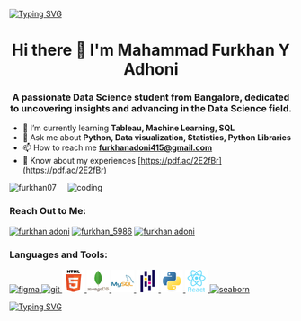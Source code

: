 <a href="https://git.io/typing-svg"><img src="https://readme-typing-svg.demolab.com?font=Fira+Code&pause=1000&color=2722F7&width=435&lines=%22Coding%2C+solving%2C+and+evolving.%22" alt="Typing SVG" /></a><h1 align="center">Hi there 👋 I'm Mahammad Furkhan Y Adhoni</h1>
<h3 align="center">A passionate Data Science student from Bangalore, dedicated to uncovering insights and advancing in the Data Science field.</h3>

- 🌱 I’m currently learning **Tableau, Machine Learning, SQL**
- 💬 Ask me about **Python, Data visualization, Statistics, Python Libraries**
- 📫 How to reach me **furkhanadoni415@gmail.com**
- 📄 Know about my experiences [https://pdf.ac/2E2fBr](https://pdf.ac/2E2fBr)
<img align="right" alt="coding" width="400" src="https://media.licdn.com/dms/image/v2/C4D12AQEeKAn9dPLbhw/article-cover_image-shrink_720_1280/article-cover_image-shrink_720_1280/0/1616667695311?e=1730332800&v=beta&t=okl8dtKpu5J4BZYYz1ft3eDeqkvmUwRG4EHsqsWv0io">



<p align="left"> <img src="https://komarev.com/ghpvc/?username=furkhan07&label=Profile%20views&color=0e75b6&style=flat" alt="furkhan07" /> </p>

<h3 align="left">Reach Out to Me:</h3>
<p align="left">
<a href="https://linkedin.com/in/furkhan adoni" target="blank"><img align="center" src="https://raw.githubusercontent.com/rahuldkjain/github-profile-readme-generator/master/src/images/icons/Social/linked-in-alt.svg" alt="furkhan adoni" height="30" width="40" /></a>
<a href="https://www.instagram.com/furkhan5986?igsh=bm1nN2R3bHZxNW9u" target="blank"><img align="center" src="https://raw.githubusercontent.com/rahuldkjain/github-profile-readme-generator/master/src/images/icons/Social/instagram.svg" alt="furkhan_5986" height="30" width="40" /></a>
<a href="https://x.com/furkhan5986" target="blank"><img align="center" src="https://raw.githubusercontent.com/rahuldkjain/github-profile-readme-generator/master/src/images/icons/Social/twitter.svg" alt="furkhan adoni" height="30" width="40" /></a>
</p>

<h3 align="left">Languages and Tools:</h3>
<p align="left"> <a href="https://www.figma.com/" target="_blank" rel="noreferrer"> <img src="https://www.vectorlogo.zone/logos/figma/figma-icon.svg" alt="figma" width="40" height="40"/> </a> <a href="https://git-scm.com/" target="_blank" rel="noreferrer"> <img src="https://www.vectorlogo.zone/logos/git-scm/git-scm-icon.svg" alt="git" width="40" height="40"/> </a> <a href="https://www.w3.org/html/" target="_blank" rel="noreferrer"> <img src="https://raw.githubusercontent.com/devicons/devicon/master/icons/html5/html5-original-wordmark.svg" alt="html5" width="40" height="40"/> </a> <a href="https://www.mongodb.com/" target="_blank" rel="noreferrer"> <img src="https://raw.githubusercontent.com/devicons/devicon/master/icons/mongodb/mongodb-original-wordmark.svg" alt="mongodb" width="40" height="40"/> </a> <a href="https://www.mysql.com/" target="_blank" rel="noreferrer"> <img src="https://raw.githubusercontent.com/devicons/devicon/master/icons/mysql/mysql-original-wordmark.svg" alt="mysql" width="40" height="40"/> </a> <a href="https://pandas.pydata.org/" target="_blank" rel="noreferrer"> <img src="https://raw.githubusercontent.com/devicons/devicon/2ae2a900d2f041da66e950e4d48052658d850630/icons/pandas/pandas-original.svg" alt="pandas" width="40" height="40"/> </a> <a href="https://www.python.org" target="_blank" rel="noreferrer"> <img src="https://raw.githubusercontent.com/devicons/devicon/master/icons/python/python-original.svg" alt="python" width="40" height="40"/> </a> <a href="https://reactjs.org/" target="_blank" rel="noreferrer"> <img src="https://raw.githubusercontent.com/devicons/devicon/master/icons/react/react-original-wordmark.svg" alt="react" width="40" height="40"/> </a> <a href="https://seaborn.pydata.org/" target="_blank" rel="noreferrer"> <img src="https://seaborn.pydata.org/_images/logo-mark-lightbg.svg" alt="seaborn" width="40" height="40"/> </a> </p>

<a href="https://git.io/typing-svg"><img src="https://readme-typing-svg.demolab.com?font=Fira+Code&pause=1000&color=2722F7&width=435&lines=%22Coding%2C+solving%2C+and+evolving.%22" alt="Typing SVG" /></a>

